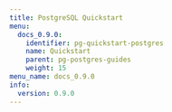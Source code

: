 ```yaml
---
title: PostgreSQL Quickstart
menu:
  docs_0.9.0:
    identifier: pg-quickstart-postgres
    name: Quickstart
    parent: pg-postgres-guides
    weight: 15
menu_name: docs_0.9.0
info:
  version: 0.9.0
---
```


